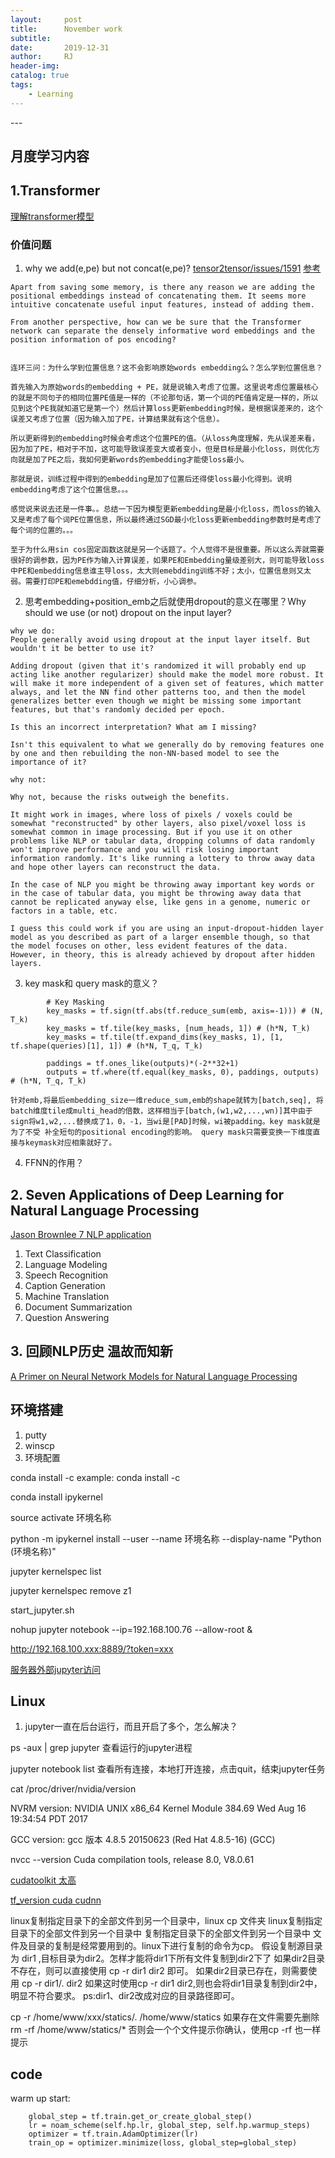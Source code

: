 ```yaml
---
layout:     post
title:      November work
subtitle:   
date:       2019-12-31
author:     RJ
header-img: 
catalog: true
tags:
    - Learning
---
```

<p id = "build"></p>
---

## 月度学习内容

## 1.Transformer

[理解transformer模型](https://www.tensorflow.org/tutorials/text/transformer#optimizer)





### 价值问题
1.  why we add(e,pe) but not concat(e,pe)?
[tensor2tensor/issues/1591](https://github.com/tensorflow/tensor2tensor/issues/1591)
[参考](https://www.zhihu.com/question/350116316/answer/860242432)
```
Apart from saving some memory, is there any reason we are adding the positional embeddings instead of concatenating them. It seems more intuitive concatenate useful input features, instead of adding them.

From another perspective, how can we be sure that the Transformer network can separate the densely informative word embeddings and the position information of pos encoding?


连环三问：为什么学到位置信息？这不会影响原始words embedding么？怎么学到位置信息？

首先输入为原始words的embedding + PE，就是说输入考虑了位置。这里说考虑位置最核心的就是不同句子的相同位置PE值是一样的（不论那句话，第一个词的PE值肯定是一样的，所以见到这个PE我就知道它是第一个）然后计算loss更新embedding时候，是根据误差来的，这个误差又考虑了位置（因为输入加了PE，计算结果就有这个信息）。

所以更新得到的embedding时候会考虑这个位置PE的值。（从loss角度理解，先从误差来看，因为加了PE，相对于不加，这可能导致误差变大或者变小，但是目标是最小化loss，则优化方向就是加了PE之后，我如何更新words的embedding才能使loss最小。

那就是说，训练过程中得到的embedding是加了位置后还得使loss最小化得到。说明embedding考虑了这个位置信息。。。

感觉说来说去还是一件事。。总结一下因为模型更新embedding是最小化loss，而loss的输入又是考虑了每个词PE位置信息，所以最终通过SGD最小化loss更新embedding参数时是考虑了每个词的位置的。。。

至于为什么用sin cos固定函数这就是另一个话题了。个人觉得不是很重要。所以这么弄就需要很好的调参数，因为PE作为输入计算误差，如果PE和Embedding量级差别大，则可能导致loss中PE和embedding信息谁主导loss，太大则emebdding训练不好；太小，位置信息则又太弱。需要打印PE和emebdding值，仔细分析，小心调参。
```

2. 思考embedding+position_emb之后就使用dropout的意义在哪里？Why should we use (or not) dropout on the input layer?

```
why we do:
People generally avoid using dropout at the input layer itself. But wouldn't it be better to use it?

Adding dropout (given that it's randomized it will probably end up acting like another regularizer) should make the model more robust. It will make it more independent of a given set of features, which matter always, and let the NN find other patterns too, and then the model generalizes better even though we might be missing some important features, but that's randomly decided per epoch.

Is this an incorrect interpretation? What am I missing?

Isn't this equivalent to what we generally do by removing features one by one and then rebuilding the non-NN-based model to see the importance of it?

why not:

Why not, because the risks outweigh the benefits.

It might work in images, where loss of pixels / voxels could be somewhat "reconstructed" by other layers, also pixel/voxel loss is somewhat common in image processing. But if you use it on other problems like NLP or tabular data, dropping columns of data randomly won't improve performance and you will risk losing important information randomly. It's like running a lottery to throw away data and hope other layers can reconstruct the data.

In the case of NLP you might be throwing away important key words or in the case of tabular data, you might be throwing away data that cannot be replicated anyway else, like gens in a genome, numeric or factors in a table, etc.

I guess this could work if you are using an input-dropout-hidden layer model as you described as part of a larger ensemble though, so that the model focuses on other, less evident features of the data. However, in theory, this is already achieved by dropout after hidden layers.

```

3. key mask和 query mask的意义？
```
        # Key Masking
        key_masks = tf.sign(tf.abs(tf.reduce_sum(emb, axis=-1))) # (N, T_k)   
        key_masks = tf.tile(key_masks, [num_heads, 1]) # (h*N, T_k)
        key_masks = tf.tile(tf.expand_dims(key_masks, 1), [1, tf.shape(queries)[1], 1]) # (h*N, T_q, T_k)
        
        paddings = tf.ones_like(outputs)*(-2**32+1)
        outputs = tf.where(tf.equal(key_masks, 0), paddings, outputs) # (h*N, T_q, T_k)

针对emb,将最后embedding_size一维reduce_sum,emb的shape就转为[batch,seq], 将batch维度tile成multi_head的倍数，这样相当于[batch,(w1,w2,...,wn)]其中由于sign将w1,w2,...替换成了1，0，-1，当wi是[PAD]时候，wi被padding。key mask就是为了不受 补全短句的positional encoding的影响。 query mask只需要变换一下维度直接与keymask对应相乘就好了。
```



4. FFNN的作用？






## 2. Seven Applications of Deep Learning for Natural Language Processing
[Jason Brownlee 7 NLP application](https://machinelearningmastery.com/applications-of-deep-learning-for-natural-language-processing/)

1. Text Classification
2. Language Modeling
3. Speech Recognition
4. Caption Generation
5. Machine Translation
6. Document Summarization
7. Question Answering

## 3. 回顾NLP历史 温故而知新
[A Primer on Neural Network Models for Natural Language Processing](https://arxiv.org/pdf/1510.00726.pdf)




## 环境搭建

1. putty
2. winscp
3. 环境配置

conda install -c <channel> <software>  example:  conda install -c <channel> <software>

conda install ipykernel

source activate 环境名称

python -m ipykernel install --user --name 环境名称 --display-name "Python (环境名称)"

jupyter kernelspec list

jupyter kernelspec remove z1  


start_jupyter.sh

nohup jupyter notebook --ip=192.168.100.76 --allow-root &

http://192.168.100.xxx:8889/?token=xxx


[服务器外部jupyter访问](https://blog.csdn.net/mmc2015/article/details/52439212)




## Linux

1. jupyter一直在后台运行，而且开启了多个，怎么解决？

ps -aux | grep jupyter 查看运行的jupyter进程

jupyter notebook list  查看所有连接，本地打开连接，点击quit，结束jupyter任务

cat /proc/driver/nvidia/version

NVRM version: NVIDIA UNIX x86_64 Kernel Module  384.69  Wed Aug 16 19:34:54 PDT 2017

GCC version:  gcc 版本 4.8.5 20150623 (Red Hat 4.8.5-16) (GCC)

nvcc --version   Cuda compilation tools, release 8.0, V8.0.61

[cudatoolkit 太高](https://zhuanlan.zhihu.com/p/64376059)

[tf_version cuda cudnn](https://blog.csdn.net/qq_27825451/article/details/89082978)


linux复制指定目录下的全部文件到另一个目录中，linux cp 文件夹
linux复制指定目录下的全部文件到另一个目录中
复制指定目录下的全部文件到另一个目录中
文件及目录的复制是经常要用到的。linux下进行复制的命令为cp。
假设复制源目录 为 dir1 ,目标目录为dir2。怎样才能将dir1下所有文件复制到dir2下了
如果dir2目录不存在，则可以直接使用
cp -r dir1 dir2
即可。
如果dir2目录已存在，则需要使用
cp -r dir1/. dir2
如果这时使用cp -r dir1 dir2,则也会将dir1目录复制到dir2中，明显不符合要求。
ps:dir1、dir2改成对应的目录路径即可。

cp -r /home/www/xxx/statics/. /home/www/statics
如果存在文件需要先删除
rm -rf /home/www/statics/*
否则会一个个文件提示你确认，使用cp -rf 也一样提示



## code 

warm up start:
```
    global_step = tf.train.get_or_create_global_step()
    lr = noam_scheme(self.hp.lr, global_step, self.hp.warmup_steps)
    optimizer = tf.train.AdamOptimizer(lr)
    train_op = optimizer.minimize(loss, global_step=global_step)
```